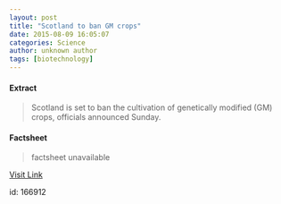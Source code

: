 ```yaml
---
layout: post
title: "Scotland to ban GM crops"
date: 2015-08-09 16:05:07
categories: Science
author: unknown author
tags: [biotechnology]
---
```



#### Extract
>Scotland is set to ban the cultivation of genetically modified (GM) crops, officials announced Sunday.

#### Factsheet
>factsheet unavailable

[Visit Link](http://phys.org/news/2015-08-scotland-gm-crops.html)

id:  166912
